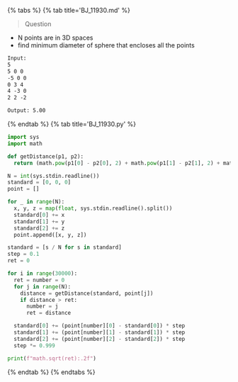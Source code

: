 {% tabs %}
{% tab title='BJ_11930.md' %}

> Question

* N points are in 3D spaces
* find minimum diameter of sphere that encloses all the points

```txt
Input:
5
5 0 0
-5 0 0
0 3 4
4 -3 0
2 2 -2

Output: 5.00
```

{% endtab %}
{% tab title='BJ_11930.py' %}

```py
import sys
import math

def getDistance(p1, p2):
  return (math.pow(p1[0] - p2[0], 2) + math.pow(p1[1] - p2[1], 2) + math.pow(p1[2] - p2[2], 2))

N = int(sys.stdin.readline())
standard = [0, 0, 0]
point = []

for _ in range(N):
  x, y, z = map(float, sys.stdin.readline().split())
  standard[0] += x
  standard[1] += y
  standard[2] += z
  point.append([x, y, z])

standard = [s / N for s in standard]
step = 0.1
ret = 0

for i in range(30000):
  ret = number = 0
  for j in range(N):
    distance = getDistance(standard, point[j])
    if distance > ret:
      number = j
      ret = distance

  standard[0] += (point[number][0] - standard[0]) * step
  standard[1] += (point[number][1] - standard[1]) * step
  standard[2] += (point[number][2] - standard[2]) * step
  step *= 0.999

print(f"math.sqrt(ret):.2f")
```

{% endtab %}
{% endtabs %}
